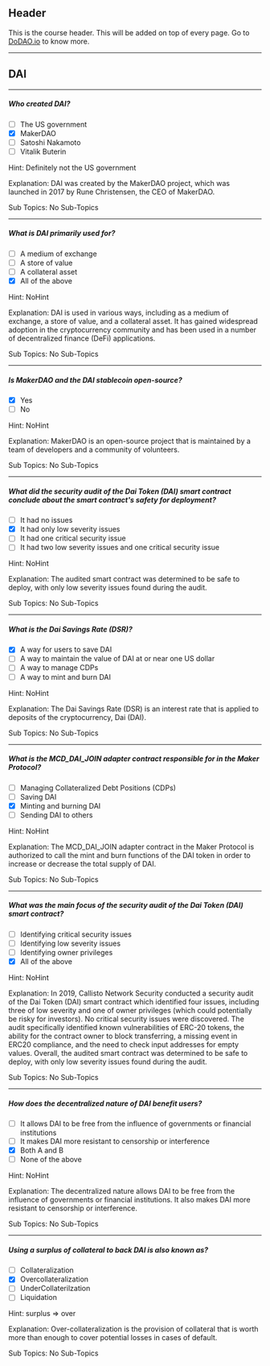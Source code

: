 ## Header
This is the course header. This will be added on top of every page. Go to [DoDAO.io](https://www.dodao.io) to know more.

 ---
 
 ## DAI
 
 
---

##### Who created DAI?  

- [ ]  The US government
- [x]  MakerDAO
- [ ]  Satoshi Nakamoto
- [ ]  Vitalik Buterin
  
Hint: Definitely not the US government
         
Explanation: DAI was created by the MakerDAO project, which was launched in 2017 by Rune Christensen, the CEO of MakerDAO.

Sub Topics: No Sub-Topics
 

---

##### What is DAI primarily used for?  

- [ ]  A medium of exchange
- [ ]  A store of value
- [ ]  A collateral asset
- [x]  All of the above
  
Hint: NoHint
         
Explanation: DAI is used in various ways, including as a medium of exchange, a store of value, and a collateral asset. It has gained widespread adoption in the cryptocurrency community and has been used in a number of decentralized finance (DeFi) applications.

Sub Topics: No Sub-Topics
 

---

##### Is MakerDAO and the DAI stablecoin open-source?  

- [x]  Yes
- [ ]  No
  
Hint: NoHint
         
Explanation: MakerDAO is an open-source project that is maintained by a team of developers and a community of volunteers.

Sub Topics: No Sub-Topics
 

---

##### What did the security audit of the Dai Token (DAI) smart contract conclude about the smart contract's safety for deployment?  

- [ ]  It had no issues
- [x]  It had only low severity issues
- [ ]  It had one critical security issue
- [ ]  It had two low severity issues and one critical security issue
  
Hint: NoHint
         
Explanation: The audited smart contract was determined to be safe to deploy, with only low severity issues found during the audit.

Sub Topics: No Sub-Topics
 

---

##### What is the Dai Savings Rate (DSR)?  

- [x]  A way for users to save DAI
- [ ]  A way to maintain the value of DAI at or near one US dollar
- [ ]  A way to manage CDPs
- [ ]  A way to mint and burn DAI
  
Hint: NoHint
         
Explanation: The Dai Savings Rate (DSR) is an interest rate that is applied to deposits of the cryptocurrency, Dai (DAI).

Sub Topics: No Sub-Topics
 

---

##### What is the MCD_DAI_JOIN adapter contract responsible for in the Maker Protocol?  

- [ ]  Managing Collateralized Debt Positions (CDPs)
- [ ]  Saving DAI
- [x]  Minting and burning DAI
- [ ]  Sending DAI to others
  
Hint: NoHint
         
Explanation: The MCD_DAI_JOIN adapter contract in the Maker Protocol is authorized to call the mint and burn functions of the DAI token in order to increase or decrease the total supply of DAI.

Sub Topics: No Sub-Topics
 

---

##### What was the main focus of the security audit of the Dai Token (DAI) smart contract?  

- [ ]  Identifying critical security issues
- [ ]  Identifying low severity issues
- [ ]  Identifying owner privileges
- [x]  All of the above
  
Hint: NoHint
         
Explanation: In 2019, Callisto Network Security conducted a security audit of the Dai Token (DAI) smart contract which identified four issues, including three of low severity and one of owner privileges (which could potentially be risky for investors). No critical security issues were discovered. The audit specifically identified known vulnerabilities of ERC-20 tokens, the ability for the contract owner to block transferring, a missing event in ERC20 compliance, and the need to check input addresses for empty values. Overall, the audited smart contract was determined to be safe to deploy, with only low severity issues found during the audit.

Sub Topics: No Sub-Topics
 

---

##### How does the decentralized nature of DAI benefit users?  

- [ ]  It allows DAI to be free from the influence of governments or financial institutions
- [ ]  It makes DAI more resistant to censorship or interference
- [x]  Both A and B
- [ ]  None of the above
  
Hint: NoHint
         
Explanation: The decentralized nature allows DAI to be free from the influence of governments or financial institutions. It also makes DAI more resistant to censorship or interference.

Sub Topics: No Sub-Topics
 

---

##### Using a surplus of collateral to back DAI is also known as?  

- [ ]  Collateralization
- [x]  Overcollateralization
- [ ]  UnderCollaterilzation
- [ ]  Liquidation
  
Hint: surplus => over
         
Explanation: Over-collateralization is the provision of collateral that is worth more than enough to cover potential losses in cases of default.

Sub Topics: No Sub-Topics
 

